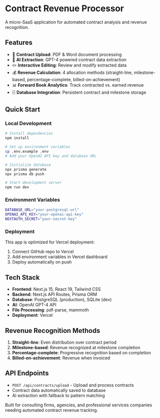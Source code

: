 # Contract Revenue Processor

A micro-SaaS application for automated contract analysis and revenue recognition.

## Features

- 📄 **Contract Upload**: PDF & Word document processing
- 🤖 **AI Extraction**: GPT-4 powered contract data extraction
- ✏️ **Interactive Editing**: Review and modify extracted data
- 💰 **Revenue Calculation**: 4 allocation methods (straight-line, milestone-based, percentage-complete, billed-on-achievement)
- 📊 **Forward Book Analytics**: Track contracted vs. earned revenue
- 🗄️ **Database Integration**: Persistent contract and milestone storage

## Quick Start

### Local Development

```bash
# Install dependencies
npm install

# Set up environment variables
cp .env.example .env
# Add your OpenAI API key and database URL

# Initialize database
npx prisma generate
npx prisma db push

# Start development server
npm run dev
```

### Environment Variables

```bash
DATABASE_URL="your-postgresql-url"
OPENAI_API_KEY="your-openai-api-key"
NEXTAUTH_SECRET="your-secret-key"
```

### Deployment

This app is optimized for Vercel deployment:

1. Connect GitHub repo to Vercel
2. Add environment variables in Vercel dashboard
3. Deploy automatically on push

## Tech Stack

- **Frontend**: Next.js 15, React 19, Tailwind CSS
- **Backend**: Next.js API Routes, Prisma ORM
- **Database**: PostgreSQL (production), SQLite (dev)
- **AI**: OpenAI GPT-4 API
- **File Processing**: pdf-parse, mammoth
- **Deployment**: Vercel

## Revenue Recognition Methods

1. **Straight-line**: Even distribution over contract period
2. **Milestone-based**: Revenue recognized at milestone completion
3. **Percentage-complete**: Progressive recognition based on completion
4. **Billed-on-achievement**: Revenue when invoiced

## API Endpoints

- `POST /api/contracts/upload` - Upload and process contracts
- Contract data automatically saved to database
- AI extraction with fallback to pattern matching

Built for consulting firms, agencies, and professional services companies needing automated contract revenue tracking.
